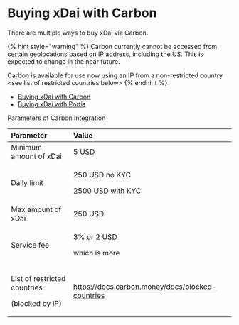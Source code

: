 # Buying xDai with Carbon

There are multiple ways to buy xDai via Carbon.

{% hint style="warning" %}
Carbon currently cannot be accessed from certain geolocations based on IP address, including the US. This is expected to change in the near future. 

Carbon is available for use now using an IP from a non-restricted country &lt;see list of restricted countries below&gt;
{% endhint %}

* [Buying xDai with Carbon](https://www.xdaichain.com/for-users/buying-xdai-with-carbon)
* [Buying xDai with Portis](https://www.xdaichain.com/for-users/buying-xdai-with-carbon/buying-xdai-with-portis)

Parameters of Carbon integration

<table>
  <thead>
    <tr>
      <th style="text-align:left">Parameter</th>
      <th style="text-align:left">Value</th>
    </tr>
  </thead>
  <tbody>
    <tr>
      <td style="text-align:left">Minimum amount of xDai</td>
      <td style="text-align:left">5 USD</td>
    </tr>
    <tr>
      <td style="text-align:left">Daily limit</td>
      <td style="text-align:left">
        <p>250 USD no KYC</p>
        <p>2500 USD with KYC</p>
      </td>
    </tr>
    <tr>
      <td style="text-align:left">Max amount of xDai</td>
      <td style="text-align:left">250 USD</td>
    </tr>
    <tr>
      <td style="text-align:left">Service fee</td>
      <td style="text-align:left">
        <p>3% or 2 USD</p>
        <p>which is more</p>
      </td>
    </tr>
    <tr>
      <td style="text-align:left">
        <p>List of restricted countries</p>
        <p>(blocked by IP)</p>
      </td>
      <td style="text-align:left"><a href="https://docs.carbon.money/docs/blocked-countries">https://docs.carbon.money/docs/blocked-countries</a>
      </td>
    </tr>
  </tbody>
</table>